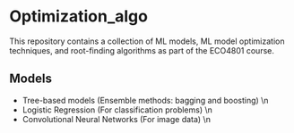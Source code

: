 # Optimization_algo


This repository contains a collection of ML models, ML model optimization techniques, and root-finding algorithms as part of the ECO4801 course.

## Models
- Tree-based models (Ensemble methods: bagging and boosting) \n
- Logistic Regression (For classification problems) \n
- Convolutional Neural Networks (For image data) \n


